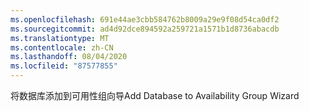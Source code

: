 ```yaml
---
ms.openlocfilehash: 691e44ae3cbb584762b8009a29e9f08d54ca0df2
ms.sourcegitcommit: ad4d92dce894592a259721a1571b1d8736abacdb
ms.translationtype: MT
ms.contentlocale: zh-CN
ms.lasthandoff: 08/04/2020
ms.locfileid: "87577855"
---
```

<span data-ttu-id="3fe0e-101">将数据库添加到可用性组向导</span><span class="sxs-lookup"><span data-stu-id="3fe0e-101">Add Database to Availability Group Wizard</span></span>
